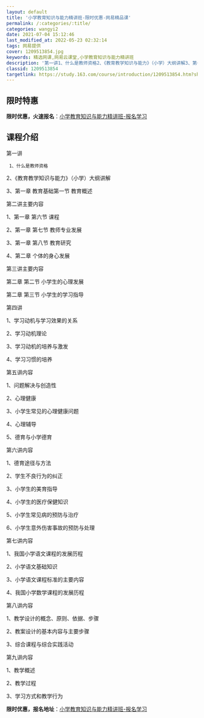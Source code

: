 ```yaml
---
layout: default
title: '小学教育知识与能力精讲班-限时优惠-网易精品课'
permalink: /:categories/:title/
categories: wangyi2
date: 2021-07-04 15:12:46
last_modified_at: 2022-05-23 02:32:14
tags: 网易提供
cover: 1209513854.jpg
keywords: 精选网课,网易云课堂,小学教育知识与能力精讲班
description: '第一讲1、什么是教师资格2、《教育教学知识与能力》（小学）大纲讲解3、第一章教育基础第一节教育概述第二讲主要内容1、第一'
classid: 1209513854
targetlink: https://study.163.com/course/introduction/1209513854.htm?share=1&shareId=1025206652&utm_campaign=share&utm_medium=iphoneShare&utm_source=&utm_u=1025206652
---
```


## 限时特惠

**限时优惠，火速报名**：[小学教育知识与能力精讲班-报名学习](https://study.163.com/course/introduction/1209513854.htm?share=1&shareId=1025206652&utm_campaign=share&utm_medium=iphoneShare&utm_source=&utm_u=1025206652)

## 课程介绍

第一讲

     1、什么是教师资格

2、《教育教学知识与能力》（小学）大纲讲解

3、第一章 教育基础第一节 教育概述



第二讲主要内容

1、第一章 第六节 课程

2、第一章 第七节 教师专业发展

3、第一章 第八节 教育研究

4、第二章 个体的身心发展

第三讲主要内容

第二章 第二节 小学生的心理发展

第二章 第三节 小学生的学习指导

第四讲

1、学习动机与学习效果的关系

2、学习动机理论

3、学习动机的培养与激发

4、学习习惯的培养



第五讲内容

1、问题解决与创造性

2、心理健康

3、小学生常见的心理健康问题

4、心理辅导

5、德育与小学德育



第六讲内容

1、德育途径与方法

2、学生不良行为的纠正

3、小学生的美育指导

4、小学生的医疗保健知识

5、小学生常见病的预防与治疗

6、小学生意外伤害事故的预防与处理



第七讲内容

1、我国小学语文课程的发展历程

2、小学语文基础知识

3、小学语文课程标准的主要内容

4、我国小学数学课程的发展历程

第八讲内容

1、教学设计的概念、原则、依据、步骤

2、教案设计的基本内容与主要步骤

3、综合课程与综合实践活动



第九讲内容

1、教学概述

2、教学过程

3、学习方式和教学行为

**限时优惠，报名地址**：[小学教育知识与能力精讲班-报名学习](https://study.163.com/course/introduction/1209513854.htm?share=1&shareId=1025206652&utm_campaign=share&utm_medium=iphoneShare&utm_source=&utm_u=1025206652)

